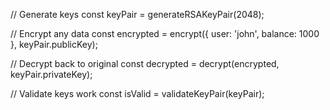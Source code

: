 // Generate keys const keyPair = generateRSAKeyPair(2048);

// Encrypt any data const encrypted = encrypt({ user: 'john', balance: 1000 },
keyPair.publicKey);

// Decrypt back to original const decrypted = decrypt(encrypted,
keyPair.privateKey);

// Validate keys work const isValid = validateKeyPair(keyPair);
